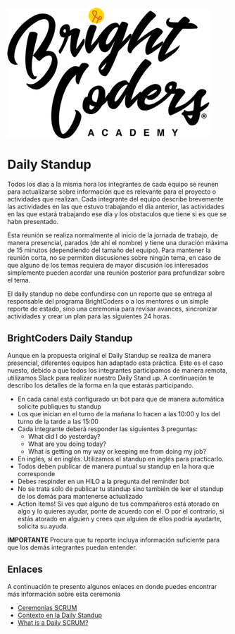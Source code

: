 ![Logo BrightCoders](../../img/logo-bc.png)

# Daily Standup

Todos los días a la misma hora los integrantes de cada equipo se reunen para actualizarse sobre información que es relevante para el proyecto o actividades que realizan. Cada integrante del equipo describe brevemente las actividades en las que estuvo trabajando el día anterior, las actividades en las que estará trabajando ese día y los obstaculos que tiene si es que se habn presentado.

Esta reunión se realiza normalmente al inicio de la jornada de trabajo, de manera presencial, parados (de ahí el nombre) y tiene una duración máxima de 15 minutos (dependiendo del tamaño del equipo). Para mantener la reunión corta, no se permiten discusiones sobre ningún tema, en caso de que alguno de los temas requiera de mayor discusión los interesados simplemente pueden acordar una reunión posterior para profundizar sobre el tema.

El daily standup no debe confundirse con un reporte que se entrega al responsable del programa BrightCoders o a los mentores o un simple reporte de estado, sino una ceremonia para revisar avances, sincronizar actividades y crear un plan para las siguientes 24 horas.

## BrightCoders Daily Standup

Aunque en la propuesta original el Daily Standup se realiza de manera presencial, diferentes equipos han adaptado esta práctica. Este es el caso nuesto, debido a que todos los integrantes participamos de manera remota, utilizamos Slack para realizar nuestro Daily Stand up. A continuación te describo los detalles de la forma en la que estarás participando.

- En cada canal está configurado un bot para que de manera automática solicite publiques tu standup
- Los que inician en el turno de la mañana lo hacen a las 10:00 y los del turno de la tarde a las 15:00
- Cada integrante deberá responder las siguientes 3 preguntas:
  - What did I do yesterday?
  - What are you doing today?
  - What is getting on my way or keeping me from doing my job?
- En inglés, sí en inglés. Utilizamos el standup en inglés para practicarlo.
- Todos deben publicar de manera puntual su standup en la hora que corresponde
- Debes respinder en un HILO a la pregunta del reminder bot
- No se trata solo de publicar tu standup sino también de leer el standup de los demás para mantenerse actualizado
- Action items! Si ves que alguno de tus commpañeros está atorado en algo y lo quieres ayudar, ponte de acuerdo con el. O por el contrario, si estás atorado en alguien y crees que alguien de ellos podría ayudarte, solicita su ayuda.

**IMPORTANTE** Procura que tu reporte incluya información suficiente para que los demás integrantes puedan entender.

## Enlaces

A continuación te presento algunos enlaces en donde puedes encontrar más información sobre esta ceremonia

- [Ceremonias SCRUM](https://www.atlassian.com/agile/scrum/ceremonies)
- [Contexto en la Daily Standup](https://www.scrum.mx/informate/la-ventana-a-la-cultura-del-equipo)
- [What is a Daily SCRUM?](https://www.scrum.org/resources/what-is-a-daily-scrum)

